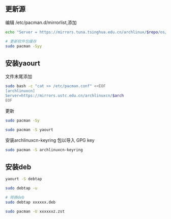 <!--
 * @Description: 
 * @Version: 1.0
 * @Author: DaLao
 * @Email: dalao_li@163.com
 * @Date: 2021-06-13 20:32:36
 * @LastEditors: DaLao
 * @LastEditTime: 2021-12-28 18:11:58
-->

## 更新源

编辑 /etc/pacman.d/mirrorlist,添加
```sh
echo "Server = https://mirrors.tuna.tsinghua.edu.cn/archlinux/$repo/os/$arch" >> /etc/pacman.d/mirrorlist
```

```sh
# 更新软件包缓存
sudo pacman -Syy
```

## 安装yaourt

文件末尾添加
```sh
sudo bash -c "cat >> /etc/pacman.conf" <<EOF
[archlinuxcn]
Server=https://mirrors.ustc.edu.cn/archlinuxcn/$arch
EOF
```

更新

```sh
sudo pacman -Sy

sudo pacman -S yaourt
```

安装archlinuxcn-keyring 包以导入 GPG key

```sh
sudo pacman -S archlinuxcn-keyring
```

## 安装deb

```sh
yaourt -S debtap

sudo debtap -u

# 转换deb
sudo debtap xxxxxx.deb

sudo pacman -U xxxxxxz.zst
```